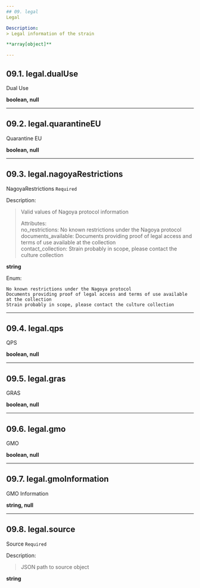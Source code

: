 ```yaml
---
## 09. legal
Legal  

Description:
> Legal information of the strain  

**array[object]**

---
```

## 09.1. legal.dualUse
Dual Use  

**boolean, null**

---
## 09.2. legal.quarantineEU
Quarantine EU  

**boolean, null**

---
## 09.3. legal.nagoyaRestrictions
NagoyaRestrictions  `Required`

Description:
> Valid values of Nagoya protocol information  
>  
> Attributes:  
>     no_restrictions: No known restrictions under the Nagoya protocol  
>     documents_available: Documents providing proof of legal access and terms of use available at the collection  
>     contact_collection: Strain probably in scope, please contact the culture collection  

**string**

Enum:

	No known restrictions under the Nagoya protocol
	Documents providing proof of legal access and terms of use available at the collection
	Strain probably in scope, please contact the culture collection

---
## 09.4. legal.qps
QPS  

**boolean, null**

---
## 09.5. legal.gras
GRAS  

**boolean, null**

---
## 09.6. legal.gmo
GMO  

**boolean, null**

---
## 09.7. legal.gmoInformation
GMO Information  

**string, null**

---
## 09.8. legal.source
Source  `Required`

Description:
> JSON path to source object  

**string**
